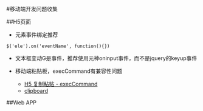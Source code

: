#移动端开发问题收集

##H5页面

*	元素事件绑定推荐 

```
$('ele').on('eventName', function(){})
```

*	文本框变动G是事件，推荐使用元神oninput事件，而不是jquery的keyup事件
	
*	移动端粘贴板，execCommand有兼容性问题

	*	[H5 复制粘贴 - execCommand](http://www.jianshu.com/p/37322bb86a48)
	*	[clipboard](https://clipboardjs.com/)
	
	
	
##Web APP
	